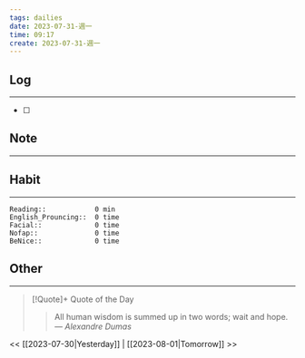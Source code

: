 ```yaml
---
tags: dailies  
date: 2023-07-31-週一
time: 09:17
create: 2023-07-31-週一
---
```


## Log
---
- [ ] 

## Note
---

## Habit
---
```
Reading::            0 min
English_Prouncing::  0 time
Facial::             0 time
Nofap::              0 time
BeNice::             0 time

```
## Other
---

> [!Quote]+ Quote of the Day
> > All human wisdom is summed up in two words; wait and hope.
> — <cite>Alexandre Dumas</cite>

<< [[2023-07-30|Yesterday]] | [[2023-08-01|Tomorrow]] >>